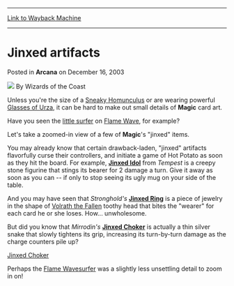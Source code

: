 
---
[Link to Wayback Machine](https://web.archive.org/web/20210429154658/https://magic.wizards.com/en/articles/archive/arcana/jinxed-artifacts-2003-12-16)

[_metadata_:author]:- "Wizards of the Coast"
[_metadata_:description]:- "Unless you're the size of a Sneaky Homunculus or are wearing powerful Glasses of Urza, it can be hard to make out small details of Magic card art. Have you seen the little surfer on Flame Wave, for example?Let's take a zoomed-in view of a few of Magic's `jinxed` items.You may already know that certain drawback-laden, `jinxed` artifacts flavorfully curse their controllers, and"
[_metadata_:generator]:- "Drupal 7 (http://drupal.org)"
[_metadata_:node]:- "606266"
[_metadata_:publish_date]:- "2003-12-16"
[_metadata_:source]:- "div-main-content"
[_metadata_:title]:- "Jinxed artifacts"
[_metadata_:wayback_capture_timestamp]:- "2021-04-29 15:46:58"
[_metadata_:wayback_raw_url]:- "https://web.archive.org/web/20210429154658id_/https://magic.wizards.com/en/articles/archive/arcana/jinxed-artifacts-2003-12-16"
[_metadata_:wayback_url]:- "https://magic.wizards.com/en/articles/archive/arcana/jinxed-artifacts-2003-12-16"
---


Jinxed artifacts
================



 Posted in **Arcana**
 on December 16, 2003 






![](https://media.magic.wizards.com/styles/auth_small/public/images/person/wizards_author.jpg)
By Wizards of the Coast











Unless you're the size of a [Sneaky Homunculus](http://gatherer.wizards.com/Pages/Card/Details.aspx?&name=Sneaky%2BHomunculus) or are wearing powerful [Glasses of Urza](http://gatherer.wizards.com/Pages/Card/Details.aspx?&name=Glasses%2Bof%2BUrza), it can be hard to make out small details of **Magic** card art. 

Have you seen the [little surfer](http://archive.wizards.com/Magic/Magazine/Article.aspx?x=mtgcom/arcana/115) on [Flame Wave](http://gatherer.wizards.com/Pages/Card/Details.aspx?name=Flame+Wave), for example?

Let's take a zoomed-in view of a few of **Magic**'s "jinxed" items.

  
  
  
  
You may already know that certain drawback-laden, "jinxed" artifacts flavorfully curse their controllers, and initiate a game of Hot Potato as soon as they hit the board. For example, **[Jinxed Idol](http://gatherer.wizards.com/Pages/Card/Details.aspx?name=Jinxed+Idol)** from *Tempest* is a creepy stone figurine that stings its bearer for 2 damage a turn. Give it away as soon as you can -- if only to stop seeing its ugly mug on your side of the table.

  
  
  
  
  
  
  
And you may have seen that *Stronghold's* 
**[Jinxed Ring](http://gatherer.wizards.com/Pages/Card/Details.aspx?name=Jinxed+Ring)** is a piece of jewelry in the shape of [Volrath the Fallen](http://gatherer.wizards.com/Pages/Card/Details.aspx?&name=Volrath%2Bthe%2BFallen) toothy head that bites the "wearer" for each card he or she loses. How... unwholesome.

  
But did you know that *Mirrodin's* 
**[Jinxed Choker](http://gatherer.wizards.com/Pages/Card/Details.aspx?name=Jinxed+Choker)** is actually a thin silver snake that slowly tightens its grip, increasing its turn-by-turn damage as the charge counters pile up?

[Jinxed Choker](http://gatherer.wizards.com/Pages/Card/Details.aspx?&name=Jinxed%2BChoker)

Perhaps the [Flame Wave](http://gatherer.wizards.com/Pages/Card/Details.aspx?name=Flame+Wave)[surfer](http://archive.wizards.com/Magic/Magazine/Article.aspx?x=mtgcom/arcana/115) was a slightly less unsettling detail to zoom in on!







